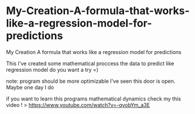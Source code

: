 # My-Creation-A-formula-that-works-like-a-regression-model-for-predictions
My Creation A formula that works like a regression model for predictions


This I've created some mathematical proccess the data to predict like regression model do you want a try =)

note: program should be more optimizable I've seen this door is open. Maybe one day I do

if you want to learn this programs mathematical dynamics check my this video ! > https://www.youtube.com/watch?v=-qvobYm_a3E

